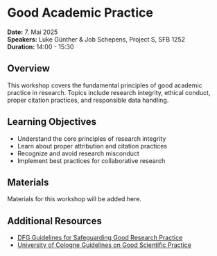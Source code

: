 # Good Academic Practice

**Date:** 7. Mai 2025  
**Speakers:** Luke Günther & Job Schepens, Project S, SFB 1252  
**Duration:** 14:00 - 15:30

## Overview

This workshop covers the fundamental principles of good academic practice in research. Topics include research integrity, ethical conduct, proper citation practices, and responsible data handling.

## Learning Objectives

- Understand the core principles of research integrity
- Learn about proper attribution and citation practices
- Recognize and avoid research misconduct
- Implement best practices for collaborative research

## Materials

Materials for this workshop will be added here.

## Additional Resources

- [DFG Guidelines for Safeguarding Good Research Practice](https://www.dfg.de/en/research_funding/principles_dfg_funding/good_scientific_practice/)
- [University of Cologne Guidelines on Good Scientific Practice](https://verwaltung.uni-koeln.de/stabsstelle03.1/content/good_scientific_practice/index_eng.html)
